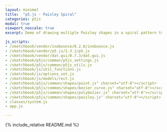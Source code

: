 ```yaml
---
layout: minimal
title:  "p5.js - Paisley Spiral"
categories: p5js
modal: true
viewport_noscale: true
excerpt: Demo of drawing multiple Paisley shapes in a spiral pattern to explore controlled generation of head/tail/heading parameters.

js_scripts:
- /sketchbook/vendor/inobounce/0.2.0/inobounce.js
- /sketchbook/vendor/p5.js/1.3.1/p5.js
- /sketchbook/vendor/dat.gui/0.7.3/dat.gui.js
- /sketchbook/p5js/common/p5js_settings.js
- /sketchbook/p5js/common/p5js_utils.js
- /sketchbook/js/util_functions.js
- /sketchbook/js/options_set.js
- /sketchbook/js/models/rect.js
- /sketchbook/p5js/common/shapes/point.js" charset="utf-8"></script>
- /sketchbook/p5js/common/shapes/bezier_curve.js" charset="utf-8"></script>
- /sketchbook/p5js/common/shapes/polybezier.js" charset="utf-8"></script>
- /sketchbook/p5js/common/shapes/paisley.js" charset="utf-8"></script>
- classes/system.js
- app.js

---
```


{% include_relative README.md %}

